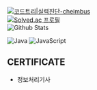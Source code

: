 [![코드트리|실력진단-cheimbus](https://banner.codetree.ai/v1/banner/cheimbus)](https://www.codetree.ai/profiles/cheimbus)  
[![Solved.ac
프로필](http://mazassumnida.wtf/api/v2/generate_badge?boj=siuh0403)](https://solved.ac/siuh0403)  
![Github Stats](https://github-readme-stats.vercel.app/api?username=cheimbus&show_icons=true&count_private=true&hide_border=true)

![Java](https://img.shields.io/badge/-Java-007396?style=for-the-badge&logo={java}&logoColor={white})
![JavaScript](https://img.shields.io/badge/-JavaScript-F7DF1E?style=for-the-badge&logo=JavaScript&logoColor=white)


## CERTIFICATE  
- 정보처리기사
